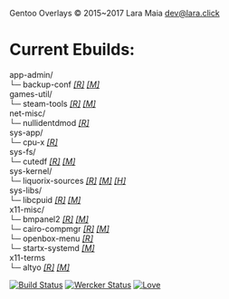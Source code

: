 Gentoo Overlays © 2015~2017 Lara Maia [dev@lara.click](mailto:dev@lara.click)

# Current Ebuilds:

app-admin/  
  └─ backup-conf [_[R]_](https://github.com/ShyPixie/backup-conf) [_[M]_](mailto:dev@lara.click)  
games-util/  
  └─ steam-tools [_[R]_](https://github.com/ShyPixie/steam-tools) [_[M]_](mailto:dev@lara.click)  
net-misc/   
  └─ nullidentdmod [_[R]_](https://github.com/Acidhub/nullidentdmod)  
sys-app/  
  └─ cpu-x [_[R]_](https://github.com/X0rg/CPU-X)  
sys-fs/  
  └─ cutedf [_[R]_](http://github.com/ShyPixie/cutedf) [_[M]_](mailto:dev@lara.click)  
sys-kernel/  
  └─ liquorix-sources [_[R]_](https://github.com/zen-kernel/zen-kernel/)   [_[M]_](mailto:steven@liquorix.net) [_[H]_](http://liquorix.net)  
sys-libs/  
  └─ libcpuid [_[R]_](https://github.com/anrieff/libcpuid) [_[M]_](mailto:anrieff@gmail.com)  
x11-misc/  
  └─ bmpanel2 [_[R]_](https://code.google.com/p/bmpanel2) [_[M]_](mailto:no.smile.face@gmail.com)  
  └─ cairo-compmgr [_[R]_](https://github.com/gandalfn/Cairo-Composite-Manager/)   [_[M]_](mailto:gandalfn@club-internet.fr)  
  └─ openbox-menu [_[R]_](https://github.com/woho/openbox-menu/)  
  └─ startx-systemd [_[M]_](mailto:dev@lara.click)  
x11-terms  
  └─ altyo [_[R]_](https://github.com/linvinus/AltYo/) [_[M]_](mailto:linvinus@gmail.com)  

[![Build Status](https://travis-ci.org/ShyPixie/Overlays.svg?branch=master)](https://travis-ci.org/ShyPixie/Overlays) [![Wercker Status](https://app.wercker.com/status/35f1a742f38c0208030a3144f7858216/s/master "wercker status")](https://app.wercker.com/project/byKey/35f1a742f38c0208030a3144f7858216) [![Love](https://img.shields.io/badge/BUILT%20WITH-Love-red.svg)](http://lara.click)
